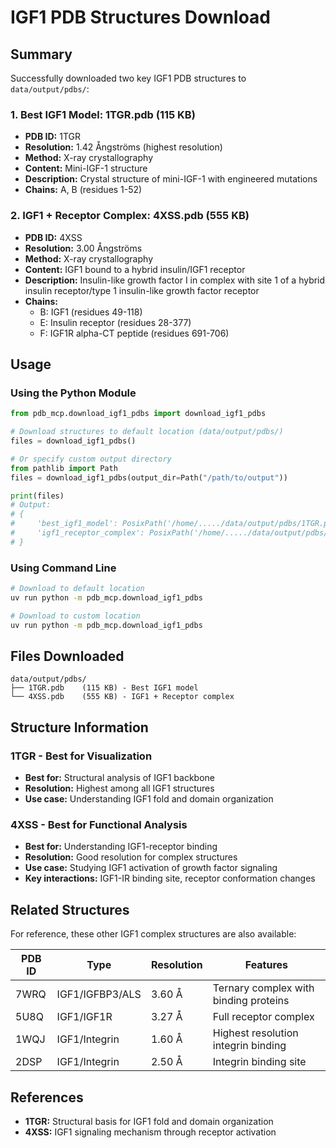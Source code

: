 # IGF1 PDB Structures Download

## Summary

Successfully downloaded two key IGF1 PDB structures to `data/output/pdbs/`:

### 1. **Best IGF1 Model: 1TGR.pdb** (115 KB)
- **PDB ID:** 1TGR
- **Resolution:** 1.42 Ångströms (highest resolution)
- **Method:** X-ray crystallography
- **Content:** Mini-IGF-1 structure
- **Description:** Crystal structure of mini-IGF-1 with engineered mutations
- **Chains:** A, B (residues 1-52)

### 2. **IGF1 + Receptor Complex: 4XSS.pdb** (555 KB)
- **PDB ID:** 4XSS
- **Resolution:** 3.00 Ångströms
- **Method:** X-ray crystallography
- **Content:** IGF1 bound to a hybrid insulin/IGF1 receptor
- **Description:** Insulin-like growth factor I in complex with site 1 of a hybrid insulin receptor/type 1 insulin-like growth factor receptor
- **Chains:**
  - B: IGF1 (residues 49-118)
  - E: Insulin receptor (residues 28-377)
  - F: IGF1R alpha-CT peptide (residues 691-706)

## Usage

### Using the Python Module

```python
from pdb_mcp.download_igf1_pdbs import download_igf1_pdbs

# Download structures to default location (data/output/pdbs/)
files = download_igf1_pdbs()

# Or specify custom output directory
from pathlib import Path
files = download_igf1_pdbs(output_dir=Path("/path/to/output"))

print(files)
# Output:
# {
#     'best_igf1_model': PosixPath('/home/...../data/output/pdbs/1TGR.pdb'),
#     'igf1_receptor_complex': PosixPath('/home/...../data/output/pdbs/4XSS.pdb')
# }
```

### Using Command Line

```bash
# Download to default location
uv run python -m pdb_mcp.download_igf1_pdbs

# Download to custom location
uv run python -m pdb_mcp.download_igf1_pdbs
```

## Files Downloaded

```
data/output/pdbs/
├── 1TGR.pdb    (115 KB) - Best IGF1 model
└── 4XSS.pdb    (555 KB) - IGF1 + Receptor complex
```

## Structure Information

### 1TGR - Best for Visualization
- **Best for:** Structural analysis of IGF1 backbone
- **Resolution:** Highest among all IGF1 structures
- **Use case:** Understanding IGF1 fold and domain organization

### 4XSS - Best for Functional Analysis
- **Best for:** Understanding IGF1-receptor binding
- **Resolution:** Good resolution for complex structures
- **Use case:** Studying IGF1 activation of growth factor signaling
- **Key interactions:** IGF1-IR binding site, receptor conformation changes

## Related Structures

For reference, these other IGF1 complex structures are also available:

| PDB ID | Type | Resolution | Features |
|--------|------|-----------|----------|
| 7WRQ | IGF1/IGFBP3/ALS | 3.60 Å | Ternary complex with binding proteins |
| 5U8Q | IGF1/IGF1R | 3.27 Å | Full receptor complex |
| 1WQJ | IGF1/Integrin | 1.60 Å | Highest resolution integrin binding |
| 2DSP | IGF1/Integrin | 2.50 Å | Integrin binding site |

## References

- **1TGR:** Structural basis for IGF1 fold and domain organization
- **4XSS:** IGF1 signaling mechanism through receptor activation
